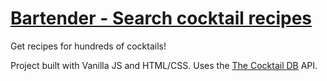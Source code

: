 # [Bartender - Search cocktail recipes](http://https://bartender-cocktail-search.netlify.app/)
Get recipes for hundreds of cocktails!


Project built with Vanilla JS and HTML/CSS. Uses the [The Cocktail DB](http://thecocktaildb.com/) API.
